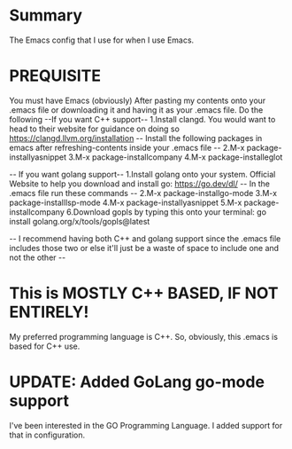 # Summary
The Emacs config that I use for when I use Emacs.

# PREQUISITE
You must have Emacs (obviously)
After pasting my contents onto your .emacs file or downloading it and having it as your .emacs file. Do the following
--If you want C++ support--
1.Install clangd. You would want to head to their website for guidance on doing so https://clangd.llvm.org/installation
-- Install the following packages in emacs after refreshing-contents inside your .emacs file --
2.M-x package-install<RET>yasnippet<RET>
3.M-x package-install<RET>company<RET>
4.M-x package-install<RET>eglot<RET>

-- If you want golang support--
1.Install golang onto your system. Official Website to help you download and install go: https://go.dev/dl/
-- In the .emacs file run these commands --
2.M-x package-install<RET>go-mode<RET>
3.M-x package-install<RET>lsp-mode<RET>
4.M-x package-install<RET>yasnippet<RET>
5.M-x package-install<RET>company<RET>
6.Download gopls by typing this onto your terminal: go install golang.org/x/tools/gopls@latest
  
-- I recommend having both C++ and golang support since the .emacs file includes those two or else it'll just be a waste of space to include one and not the other --

# This is MOSTLY C++ BASED, IF NOT ENTIRELY!
My preferred programming language is C++. So, obviously, this .emacs is based for C++ use.

# UPDATE: Added GoLang go-mode support
I've been interested in the GO Programming Language. I added support for that in configuration.
